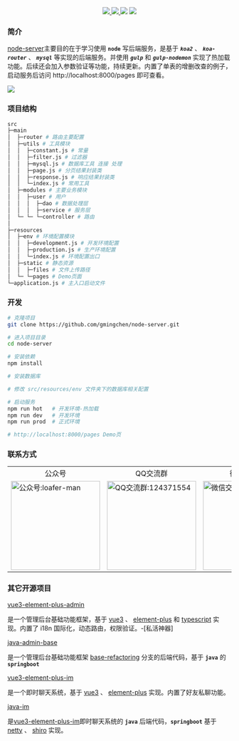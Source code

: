 <p align="center">
  <a href="https://github.com/nodejs/node">
    <img src="https://img.shields.io/badge/node-brightgreen.svg">
  </a>
  <a href="https://www.koajs.com.cn/">
    <img src="https://img.shields.io/badge/koa2-2.13.4-brightgreen.svg">
  </a>
  <a>
    <img src="https://img.shields.io/badge/mysql-2.18.1-brightgreen.svg">
  </a>
  <a href="https://www.gulpjs.com.cn/">
    <img src="https://img.shields.io/badge/gulp-4.0.2-brightgreen.svg">
  </a>
</p>

### 简介
[node-server](https://github.com/gmingchen/node-server)主要目的在于学习使用 __`node`__ 写后端服务，是基于 ___`koa2`___ 、 ___`koa-router`___ 、 ___`mysql`___ 等实现的后端服务。并使用 ___`gulp`___ 和 ___`gulp-nodemon`___ 实现了热加载功能。后续还会加入参数验证等功能，持续更新。内置了单表的增删改查的例子，启动服务后访问 http://localhost:8000/pages 即可查看。

<img src="http://oss.gumingchen.icu/image/node-server-demo.jpg">

### 项目结构

```bash
src
├─main
│  ├─router # 路由主要配置
│  ├─utils # 工具模块
│  │  ├─constant.js # 常量
│  │  ├─filter.js # 过滤器
│  │  ├─mysql.js # 数据库工具 连接 处理
│  │  ├─page.js # 分页结果封装类
│  │  ├─response.js # 响应结果封装类
│  │  └─index.js # 常用工具
│  ├─modules # 主要业务模块
│  │  ├─user # 用户
│  │  │  ├─dao # 数据处理层
│  │  │  ├─service # 服务层
│  └─ └─ └─controller # 路由
│
├─resources
│  ├─env # 环境配置模块
│  │  ├─development.js # 开发环境配置
│  │  ├─production.js # 生产环境配置
│  │  └─index.js # 环境配置出口
│  ├─static # 静态资源
│  │  ├─files # 文件上传路径
│  └─ └─pages # Demo页面
└─application.js # 主入口启动文件
```

### 开发

```bash
# 克隆项目
git clone https://github.com/gmingchen/node-server.git

# 进入项目目录
cd node-server

# 安装依赖
npm install

# 安装数据库

# 修改 src/resources/env 文件夹下的数据库相关配置

# 启动服务
npm run hot   # 开发环境-热加载
npm run dev   # 开发环境
npm run prod  # 正式环境

# http://localhost:8000/pages Demo页
```

### 联系方式

<table>
  <tr align="center">
    <td>公众号</td>
    <td>QQ交流群</td>
    <td>微信交流群</td>
    <td>微信</td>
    <td>QQ</td>
  </tr>
  <tr>
    <td>
      <img src="http://oss.gumingchen.icu/image/official-account-qr-code.jpg" width="200px" title="公众号" alt="公众号:loafer-man" />
    </td>
    <td>
      <img src="http://oss.gumingchen.icu/image/qq-group-qr-code.jpg" width="200px" title="QQ交流群" alt="QQ交流群:124371554" />
    </td>
    <td>
      <img src="http://oss.gumingchen.icu/image/wechat-group-qr-code.jpg?time=1" width="200px" title="微信交流群" alt="微信交流群:124371554" />
    </td>
    <td>
      <img src="http://oss.gumingchen.icu/image/wechat-qr-code-1.jpg" width="200px" title="微信" alt="微信:Gy1240235512" />
    </td>
    <td>
      <img src="http://oss.gumingchen.icu/image/qq-qr-code.jpg" width="200px" title="QQ" alt="QQ:1240235512" />
    </td>
  </tr>
</table>

### 其它开源项目

[vue3-element-plus-admin](https://github.com/gmingchen/vue3-element-plus-admin)

是一个管理后台基础功能框架，基于 [vue3](https://github.com/vuejs/vue-next) 、 [element-plus](https://github.com/element-plus/element-plus) 和 [typescript](https://github.com/microsoft/TypeScript) 实现。内置了 i18n 国际化，动态路由，权限验证。-[私活神器]

[java-admin-base](https://github.com/gmingchen/java-admin-base)

是一个管理后台基础功能框架 [base-refactoring](https://github.com/gmingchen/vue3-element-plus-admin/tree/base-refactoring) 分支的后端代码，基于 __`java`__ 的 __`springboot`__

[vue3-element-plus-im](https://github.com/gmingchen/vue3-element-plus-im)

是一个即时聊天系统，基于 [vue3](https://github.com/vuejs/vue-next) 、 [element-plus](https://github.com/element-plus/element-plus) 实现。内置了好友私聊功能。

[java-im](https://github.com/gmingchen/java-im)

是[vue3-element-plus-im](https://github.com/gmingchen/vue3-element-plus-im)即时聊天系统的 __`java`__ 后端代码，__`springboot`__ 基于 [netty](https://github.com/netty/netty) 、 [shiro](https://github.com/apache/shiro) 实现。
